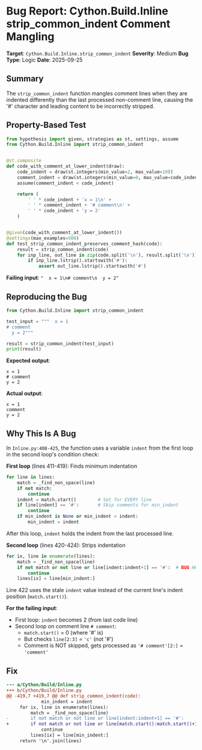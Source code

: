 # Bug Report: Cython.Build.Inline strip_common_indent Comment Mangling

**Target**: `Cython.Build.Inline.strip_common_indent`
**Severity**: Medium
**Bug Type**: Logic
**Date**: 2025-09-25

## Summary

The `strip_common_indent` function mangles comment lines when they are indented differently than the last processed non-comment line, causing the '#' character and leading content to be incorrectly stripped.

## Property-Based Test

```python
from hypothesis import given, strategies as st, settings, assume
from Cython.Build.Inline import strip_common_indent


@st.composite
def code_with_comment_at_lower_indent(draw):
    code_indent = draw(st.integers(min_value=2, max_value=10))
    comment_indent = draw(st.integers(min_value=0, max_value=code_indent-1))
    assume(comment_indent < code_indent)

    return (
        ' ' * code_indent + 'x = 1\n' +
        ' ' * comment_indent + '# comment\n' +
        ' ' * code_indent + 'y = 2'
    )


@given(code_with_comment_at_lower_indent())
@settings(max_examples=500)
def test_strip_common_indent_preserves_comment_hash(code):
    result = strip_common_indent(code)
    for inp_line, out_line in zip(code.split('\n'), result.split('\n')):
        if inp_line.lstrip().startswith('#'):
            assert out_line.lstrip().startswith('#')
```

**Failing input**: `"  x = 1\n# comment\n  y = 2"`

## Reproducing the Bug

```python
from Cython.Build.Inline import strip_common_indent

test_input = """  x = 1
# comment
  y = 2"""

result = strip_common_indent(test_input)
print(result)
```

**Expected output**:
```
x = 1
# comment
y = 2
```

**Actual output**:
```
x = 1
comment
y = 2
```

## Why This Is A Bug

In `Inline.py:408-425`, the function uses a variable `indent` from the first loop in the second loop's condition check:

**First loop** (lines 411-419): Finds minimum indentation
```python
for line in lines:
    match = _find_non_space(line)
    if not match:
        continue
    indent = match.start()        # Set for EVERY line
    if line[indent] == '#':       # Skip comments for min_indent
        continue
    if min_indent is None or min_indent > indent:
        min_indent = indent
```
After this loop, `indent` holds the indent from the last processed line.

**Second loop** (lines 420-424): Strips indentation
```python
for ix, line in enumerate(lines):
    match = _find_non_space(line)
    if not match or not line or line[indent:indent+1] == '#':  # BUG HERE
        continue
    lines[ix] = line[min_indent:]
```
Line 422 uses the stale `indent` value instead of the current line's indent position (`match.start()`).

**For the failing input**:
- First loop: `indent` becomes 2 (from last code line)
- Second loop on comment line `# comment`:
  - `match.start()` = 0 (where '#' is)
  - But checks `line[2:3]` = `'c'` (not '#')
  - Comment is NOT skipped, gets processed as `'# comment'[2:]` = `'comment'`

## Fix

```diff
--- a/Cython/Build/Inline.py
+++ b/Cython/Build/Inline.py
@@ -419,7 +419,7 @@ def strip_common_indent(code):
             min_indent = indent
     for ix, line in enumerate(lines):
         match = _find_non_space(line)
-        if not match or not line or line[indent:indent+1] == '#':
+        if not match or not line or line[match.start():match.start()+1] == '#':
             continue
         lines[ix] = line[min_indent:]
     return '\n'.join(lines)
```